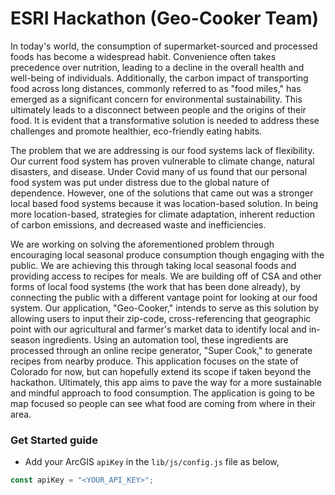 # ESRI Hackathon (Geo-Cooker Team)

In today's world, the consumption of supermarket-sourced and processed foods has become a widespread habit. Convenience often takes precedence over nutrition, leading to a decline in the overall health and well-being of individuals. Additionally, the carbon impact of transporting food across long distances, commonly referred to as "food miles," has emerged as a significant concern for environmental sustainability. This ultimately leads to a disconnect between people and the origins of their food. It is evident that a transformative solution is needed to address these challenges and promote healthier, eco-friendly eating habits.  

The problem that we are addressing is our food systems lack of flexibility. Our current food system has proven vulnerable to climate change, natural disasters, and disease. Under Covid many of us found that our personal food system was put under distress due to the global nature of dependence. However, one of the solutions that came out was a stronger local based food systems because it was location-based solution. In being more location-based, strategies for climate adaptation, inherent reduction of carbon emissions, and decreased waste and inefficiencies.  

We are working on solving the aforementioned problem through encouraging local seasonal produce consumption though engaging with the public. We are achieving this through taking local seasonal foods and providing access to recipes for meals. We are building off of CSA and other forms of local food systems (the work that has been done already), by connecting the public with a different vantage point for looking at our food system. Our application, "Geo-Cooker," intends to serve as this solution by allowing users to input their zip-code, cross-referencing that geographic point with our agricultural and farmer's market data to identify local and in-season ingredients. Using an automation tool, these ingredients are processed through an online recipe generator, "Super Cook," to generate recipes from nearby produce. This application focuses on the state of Colorado for now, but can hopefully extend its scope if taken beyond the hackathon. Ultimately, this app aims to pave the way for a more sustainable and mindful approach to food consumption. The application is going to be map focused so people can see what food are coming from where in their area.  

### Get Started guide

- Add your ArcGIS `apiKey` in the `lib/js/config.js` file as below,

```js
const apiKey = "<YOUR_API_KEY>";
```
